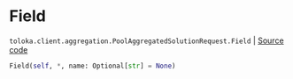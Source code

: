 # Field
`toloka.client.aggregation.PoolAggregatedSolutionRequest.Field` | [Source code](https://github.com/Toloka/toloka-kit/blob/v1.1.3/src/client/aggregation.py#L44)

```python
Field(self, *, name: Optional[str] = None)
```

